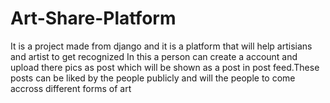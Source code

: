 # Art-Share-Platform
It is a project made from django and it is a platform that will help artisians and artist to get recognized
In this a person can create a account and upload there pics as post which will be shown as a post in post feed.These posts can be liked by the people publicly and will the people to come accross different forms of art
